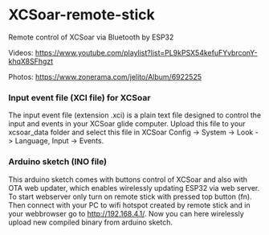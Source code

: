 # XCSoar-remote-stick
Remote control of XCSoar via Bluetooth by ESP32

Videos:
https://www.youtube.com/playlist?list=PL9kPSX54kefuFYvbrconY-khqX8SFhgzt

Photos:
https://www.zonerama.com/jelito/Album/6922525


### Input event file (XCI file) for XCSoar
The input event file (extension .xci) is a plain text file designed to control the input and events in your XCSoar glide computer. Upload this file to your xcsoar_data folder and select this file in XCSoar Config -> System -> Look -> Language, Input -> Events.

### Arduino sketch (INO file)
This arduino sketch comes with buttons control of XCSoar and also with OTA web updater, which enables wirelessly updating ESP32 via web server. To start webserver only turn on remote stick with pressed top button (fn). Then connect with your PC to wifi hotspot created by remote stick and in your webbrowser go to http://192.168.4.1/. Now you can here wirelessly upload new compiled binary from arduino sketch.
